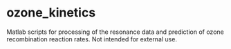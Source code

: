 # ozone_kinetics
Matlab scripts for processing of the resonance data and prediction of ozone recombination reaction rates. Not intended for external use.
